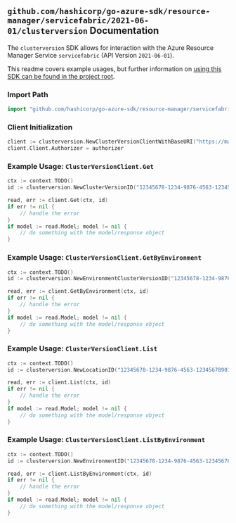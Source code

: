 
## `github.com/hashicorp/go-azure-sdk/resource-manager/servicefabric/2021-06-01/clusterversion` Documentation

The `clusterversion` SDK allows for interaction with the Azure Resource Manager Service `servicefabric` (API Version `2021-06-01`).

This readme covers example usages, but further information on [using this SDK can be found in the project root](https://github.com/hashicorp/go-azure-sdk/tree/main/docs).

### Import Path

```go
import "github.com/hashicorp/go-azure-sdk/resource-manager/servicefabric/2021-06-01/clusterversion"
```


### Client Initialization

```go
client := clusterversion.NewClusterVersionClientWithBaseURI("https://management.azure.com")
client.Client.Authorizer = authorizer
```


### Example Usage: `ClusterVersionClient.Get`

```go
ctx := context.TODO()
id := clusterversion.NewClusterVersionID("12345678-1234-9876-4563-123456789012", "locationValue", "clusterVersionValue")

read, err := client.Get(ctx, id)
if err != nil {
	// handle the error
}
if model := read.Model; model != nil {
	// do something with the model/response object
}
```


### Example Usage: `ClusterVersionClient.GetByEnvironment`

```go
ctx := context.TODO()
id := clusterversion.NewEnvironmentClusterVersionID("12345678-1234-9876-4563-123456789012", "locationValue", "example", "clusterVersionValue")

read, err := client.GetByEnvironment(ctx, id)
if err != nil {
	// handle the error
}
if model := read.Model; model != nil {
	// do something with the model/response object
}
```


### Example Usage: `ClusterVersionClient.List`

```go
ctx := context.TODO()
id := clusterversion.NewLocationID("12345678-1234-9876-4563-123456789012", "locationValue")

read, err := client.List(ctx, id)
if err != nil {
	// handle the error
}
if model := read.Model; model != nil {
	// do something with the model/response object
}
```


### Example Usage: `ClusterVersionClient.ListByEnvironment`

```go
ctx := context.TODO()
id := clusterversion.NewEnvironmentID("12345678-1234-9876-4563-123456789012", "locationValue", "example")

read, err := client.ListByEnvironment(ctx, id)
if err != nil {
	// handle the error
}
if model := read.Model; model != nil {
	// do something with the model/response object
}
```

